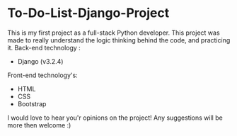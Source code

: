 # To-Do-List-Django-Project

This is my first project as a full-stack Python developer.
This project was made to really understand the logic thinking behind the code, and practicing it.
Back-end technology :
- Django (v3.2.4)

Front-end technology's:
- HTML
- CSS
- Bootstrap

I would love to hear you'r opinions on the project!
Any suggestions will be more then welcome :)
